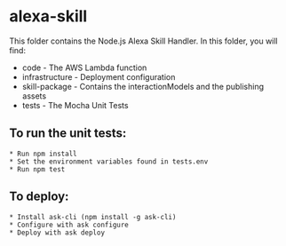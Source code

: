 # alexa-skill

This folder contains the Node.js Alexa Skill Handler. In this folder, you will find:

* code - The AWS Lambda function
* infrastructure - Deployment configuration
* skill-package - Contains the interactionModels and the publishing assets
* tests - The Mocha Unit Tests

## To run the unit tests:
    * Run npm install
    * Set the environment variables found in tests.env
    * Run npm test

## To deploy:
    * Install ask-cli (npm install -g ask-cli)
    * Configure with ask configure
    * Deploy with ask deploy

